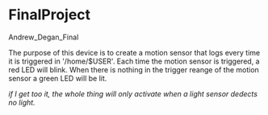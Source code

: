 # FinalProject
Andrew_Degan_Final

The purpose of this device is to create a motion sensor that logs every time it is triggered in '/home/$USER'. 
Each time the motion sensor is triggered, a red LED will blink.
When there is nothing in the trigger reange of the motion sensor a green LED will be lit.

*if I get too it, the whole thing will only activate when a light sensor dedects no light.*
